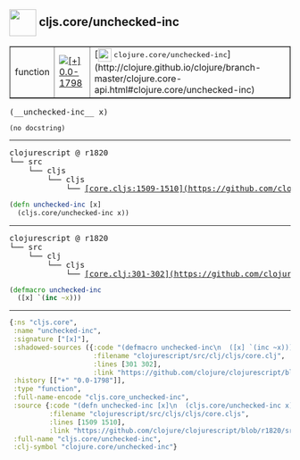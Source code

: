 ## <img width="48px" valign="middle" src="http://i.imgur.com/Hi20huC.png"> cljs.core/unchecked-inc

 <table border="1">
<tr>
<td>function</td>
<td><a href="https://github.com/cljsinfo/api-refs/tree/0.0-1798"><img valign="middle" alt="[+] 0.0-1798" src="https://img.shields.io/badge/+-0.0--1798-lightgrey.svg"></a> </td>
<td>
[<img height="24px" valign="middle" src="http://i.imgur.com/1GjPKvB.png"> <samp>clojure.core/unchecked-inc</samp>](http://clojure.github.io/clojure/branch-master/clojure.core-api.html#clojure.core/unchecked-inc)
</td>
</tr>
</table>

 <samp>
(__unchecked-inc__ x)<br>
</samp>

```
(no docstring)
```

---

 <pre>
clojurescript @ r1820
└── src
    └── cljs
        └── cljs
            └── <ins>[core.cljs:1509-1510](https://github.com/clojure/clojurescript/blob/r1820/src/cljs/cljs/core.cljs#L1509-L1510)</ins>
</pre>

```clj
(defn unchecked-inc [x]
  (cljs.core/unchecked-inc x))
```


---

 <pre>
clojurescript @ r1820
└── src
    └── clj
        └── cljs
            └── <ins>[core.clj:301-302](https://github.com/clojure/clojurescript/blob/r1820/src/clj/cljs/core.clj#L301-L302)</ins>
</pre>

```clj
(defmacro unchecked-inc
  ([x] `(inc ~x)))
```

---

```clj
{:ns "cljs.core",
 :name "unchecked-inc",
 :signature ["[x]"],
 :shadowed-sources ({:code "(defmacro unchecked-inc\n  ([x] `(inc ~x)))",
                     :filename "clojurescript/src/clj/cljs/core.clj",
                     :lines [301 302],
                     :link "https://github.com/clojure/clojurescript/blob/r1820/src/clj/cljs/core.clj#L301-L302"}),
 :history [["+" "0.0-1798"]],
 :type "function",
 :full-name-encode "cljs.core_unchecked-inc",
 :source {:code "(defn unchecked-inc [x]\n  (cljs.core/unchecked-inc x))",
          :filename "clojurescript/src/cljs/cljs/core.cljs",
          :lines [1509 1510],
          :link "https://github.com/clojure/clojurescript/blob/r1820/src/cljs/cljs/core.cljs#L1509-L1510"},
 :full-name "cljs.core/unchecked-inc",
 :clj-symbol "clojure.core/unchecked-inc"}

```
